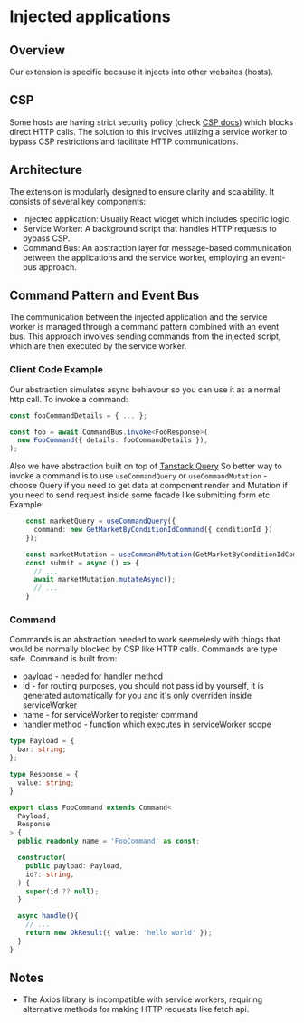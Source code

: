 # Injected applications

## Overview

Our extension is specific because it injects into other websites (hosts).

## CSP
Some hosts are having strict security policy (check [CSP docs](csp.md)) which blocks direct HTTP calls.
The solution to this involves utilizing a service worker to bypass CSP restrictions and facilitate HTTP communications.

## Architecture

The extension is modularly designed to ensure clarity and scalability. It consists of several key components:

- Injected application: Usually React widget which includes specific logic.
- Service Worker: A background script that handles HTTP requests to bypass CSP.
- Command Bus: An abstraction layer for message-based communication between the applications and the service worker, employing an event-bus approach.

## Command Pattern and Event Bus

The communication between the injected application and the service worker is managed through a command pattern combined with an event bus.
This approach involves sending commands from the injected script, which are then executed by the service worker.

### Client Code Example
Our abstraction simulates async behiavour so you can use it as a normal http call.
To invoke a command:

```ts
const fooCommandDetails = { ... };

const foo = await CommandBus.invoke<FooResponse>(
  new FooCommand({ details: fooCommandDetails }),
);
```

Also we have abstraction built on top of [Tanstack Query](https://tanstack.com/query/latest)
So better way to invoke a command is to use `useCommandQuery` or `useCommandMutation` - choose Query if you need to get data at component render and Mutation if you need to send request inside some facade like submitting form etc.
Example:
```ts
    const marketQuery = useCommandQuery({
      command: new GetMarketByConditionIdCommand({ conditionId })
    });

    const marketMutation = useCommandMutation(GetMarketByConditionIdCommand);
    const submit = async () => {
      // ...
      await marketMutation.mutateAsync();
      // ...
    }
```

### Command

Commands is an abstraction needed to work seemelesly with things that would be normally blocked by CSP like HTTP calls.
Commands are type safe.
Command is built from:
- payload - needed for handler method
- id - for routing purposes, you should not pass id by yourself, it is generated automatically for you and it's only overriden inside serviceWorker
- name - for serviceWorker to register command
- handler method - function which executes in serviceWorker scope

```ts
type Payload = {
  bar: string;
};

type Response = {
  value: string;
}

export class FooCommand extends Command<
  Payload,
  Response
> {
  public readonly name = 'FooCommand' as const;

  constructor(
    public payload: Payload,
    id?: string,
  ) {
    super(id ?? null);
  }

  async handle(){
    // ...
    return new OkResult({ value: 'hello world' });
  }
}
```

## Notes

- The Axios library is incompatible with service workers, requiring alternative methods for making HTTP requests like fetch api.
